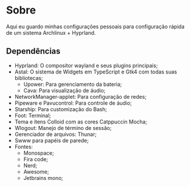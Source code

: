 # Sobre

Aqui eu guardo minhas configurações pessoais para configuração rápida de um sistema Archlinux + Hyprland.

## Dependências

- Hyprland: O compositor wayland e seus plugins principais;
- Astal: O sistema de Widgets em TypeScript e Gtk4 com todas suas bibliotecas;
  - Upower: Para gerenciamento da bateria;
  - Cava: Para visualização de áudio;
- NetworkManager-applet: Para configuração de redes;
- Pipeware e Pavucontrol: Para controle de áudio;
- Starship: Para customização do Bash;
- Foot: Terminal;
- Tema e itens Colloid com as cores Catppuccin Mocha;
- Wlogout: Manejo de término de sessão;
- Gerenciador de arquivos: Thunar;
- Swww para papéis de parede;
- Fontes:
  - Monospace;
  - Fira code;
  - Nerd;
  - Awesome;
  - Jetbrains mono;
